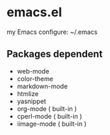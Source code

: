 emacs.el
========

my Emacs configure: ~/.emacs

Packages dependent
------------------
- web-mode
- color-theme
- markdown-mode
- htmlize
- yasnippet
- org-mode ( built-in )
- cperl-mode ( built-in )
- iimage-mode ( built-in )




